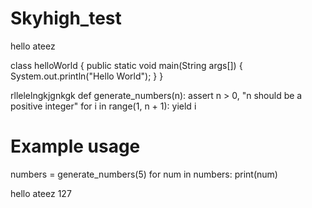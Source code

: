 # Skyhigh_test
hello ateez

class helloWorld
{
  public static void main(String args[])
  {
    System.out.println("Hello World");
  }
}

rllelelngkjgnkgk
def generate_numbers(n):
    assert n > 0, "n should be a positive integer"
    for i in range(1, n + 1):
        yield i

# Example usage
numbers = generate_numbers(5)
for num in numbers:
    print(num)


hello 
ateez 127 
